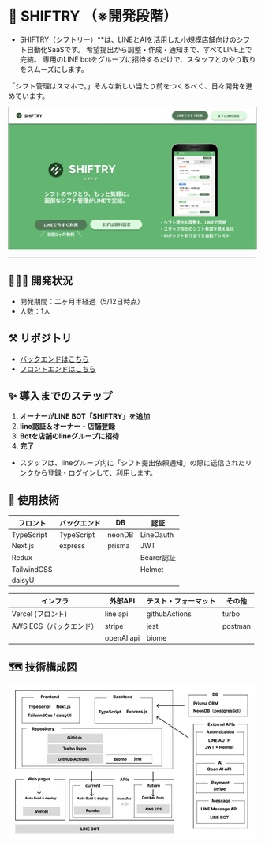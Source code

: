 # 🚀 SHIFTRY （※開発段階）
- SHIFTRY（シフトリー）**は、LINEとAIを活用した小規模店舗向けのシフト自動化SaaSです。
希望提出から調整・作成・通知まで、すべてLINE上で完結。
専用のLINE botをグループに招待するだけで、スタッフとのやり取りをスムーズにします。

「シフト管理はスマホで。」そんな新しい当たり前をつくるべく、日々開発を進めています。

![SHIFTRY pc image](assets/pc-image)

---

## 🧑🏻‍💻 開発状況
- 開発期間：二ヶ月半経過（5/12日時点）
- 人数：1人

## ⚒️ リポジトリ
- [バックエンドはこちら](https://github.com/mkw-tom/SHIFTRY-backend/tree/develop)
- [フロントエンドはこちら](https://github.com/mkw-tom/SHIFTRY-frontend/tree/develop)

## ✨ 導入までのステップ

1.  **オーナーがLINE BOT「SHIFTRY」を追加**
2.  **line認証＆オーナー・店舗登録**
3.  **Botを店舗のlineグループに招待**
4.  **完了**

- スタッフは、lineグループ内に「シフト提出依頼通知」の際に送信されたリンクから登録・ログインして、利用します。
  

## 🧩 使用技術
| フロント | バックエンド | DB | 認証 |
| --- | --- | --- | --- |
| TypeScript | TypeScript | neonDB | LineOauth |
| Next.js | express | prisma | JWT |
| Redux |  |  | Bearer認証 |
| TailwindCSS |  |  | Helmet |
| daisyUI |  |  |  |

| インフラ | 外部API | テスト・フォーマット | その他 |
| --- | --- | --- | --- |
| Vercel (フロント) | line api | githubActions | turbo |
| AWS ECS（バックエンド） | stripe | jest | postman |
|  | openAI api | biome |  |


## 🗺️ 技術構成図
![SHIFTRY pc image](assets/SHIFTRY-技術構成図.png)

